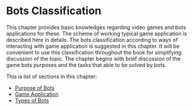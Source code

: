 # Bots Classification

This chapter provides basic knowledges regarding video games and bots applications
for these. The scheme of working typical game application is described here in details.
The bots classification according to ways of interacting with game application is
suggested in this chapter. It will be convenient to use this classification throughout
the book for simplifying discussion of the topic. The chapter begins with brief
discussion of the game bots purposes and the tasks that able to be solved by bots.

This is list of sections in this chapter:

* [Purpose of Bots](purpose-of-bots.md)
* [Game Application](game-application.md)
* [Types of Bots](types-of-bots.md)
